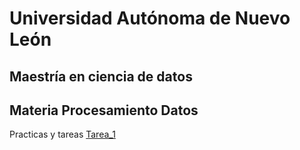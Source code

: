 # Universidad Autónoma de Nuevo León
## Maestría en ciencia de datos
## Materia Procesamiento Datos
Practicas y tareas 
[Tarea_1](www.google.com)
